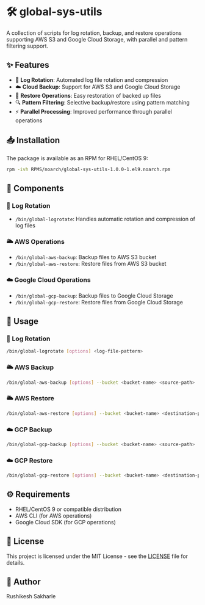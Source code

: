 # 🛠️ global-sys-utils

A collection of scripts for log rotation, backup, and restore operations supporting AWS S3 and Google Cloud Storage, with parallel and pattern filtering support.

## ✨ Features

- 📜 **Log Rotation**: Automated log file rotation and compression
- ☁️ **Cloud Backup**: Support for AWS S3 and Google Cloud Storage
- 🔄 **Restore Operations**: Easy restoration of backed up files
- 🔍 **Pattern Filtering**: Selective backup/restore using pattern matching
- ⚡ **Parallel Processing**: Improved performance through parallel operations

## 📥 Installation

The package is available as an RPM for RHEL/CentOS 9:

```bash
rpm -ivh RPMS/noarch/global-sys-utils-1.0.0-1.el9.noarch.rpm
```

## 🧩 Components

### 📜 Log Rotation
- `/bin/global-logrotate`: Handles automatic rotation and compression of log files

### 🌥️ AWS Operations
- `/bin/global-aws-backup`: Backup files to AWS S3 bucket
- `/bin/global-aws-restore`: Restore files from AWS S3 bucket

### ☁️ Google Cloud Operations
- `/bin/global-gcp-backup`: Backup files to Google Cloud Storage
- `/bin/global-gcp-restore`: Restore files from Google Cloud Storage

## 📖 Usage

### 📜 Log Rotation
```bash
/bin/global-logrotate [options] <log-file-pattern>
```

### 🌥️ AWS Backup
```bash
/bin/global-aws-backup [options] --bucket <bucket-name> <source-path>
```

### 🌥️ AWS Restore
```bash
/bin/global-aws-restore [options] --bucket <bucket-name> <destination-path>
```

### ☁️ GCP Backup
```bash
/bin/global-gcp-backup [options] --bucket <bucket-name> <source-path>
```

### ☁️ GCP Restore
```bash
/bin/global-gcp-restore [options] --bucket <bucket-name> <destination-path>
```

## ⚙️ Requirements

- RHEL/CentOS 9 or compatible distribution
- AWS CLI (for AWS operations)
- Google Cloud SDK (for GCP operations)

## 📝 License

This project is licensed under the MIT License - see the [LICENSE](LICENSE) file for details.

## 👤 Author

Rushikesh Sakharle